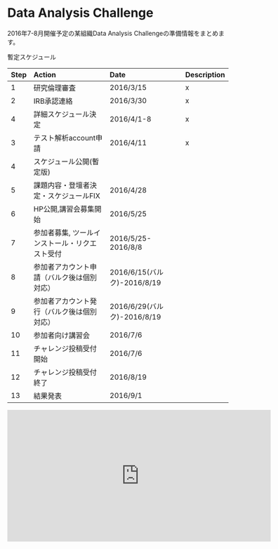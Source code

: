 # Data Analysis Challenge

2016年7-8月開催予定の某組織Data Analysis Challengeの準備情報をまとめます。

暫定スケジュール

|Step| Action       | Date      |  Description |
|:-----|:-----------|:------------|:-------------|
|1| 研究倫理審査| 2016/3/15  |      x    |
|2| IRB承認連絡 | 2016/3/30  |    x    |
|4| 詳細スケジュール決定 |  2016/4/1-8    |  x        |
|3| テスト解析account申請 | 2016/4/11 |    x      |
|4| スケジュール公開(暫定版)　| | |
|5| 課題内容・登壇者決定・スケジュールFIX  | 2016/4/28           |          |
|6| HP公開,講習会募集開始 |    2016/5/25    |        |
|7| 参加者募集, ツールインストール・リクエスト受付     |   2016/5/25-2016/8/8   |     |
|8| 参加者アカウント申請（バルク後は個別対応）     |   2016/6/15(バルク)-2016/8/19   |     |
|9| 参加者アカウント発行（バルク後は個別対応）     |   2016/6/29(バルク)-2016/8/19   |     |
|10 | 参加者向け講習会     |   2016/7/6   |     |
|11 | チャレンジ投稿受付開始     |   2016/7/6   |     |
|12 | チャレンジ投稿受付終了     |   2016/8/19   |     |
|13 | 結果発表     |   2016/9/1   |     |

<iframe src="https://calendar.google.com/calendar/embed?height=300&amp;wkst=2&amp;bgcolor=%23FFFFFF&amp;src=nig.ac.jp_knj9sgd3pg7ife7un233h265lg%40group.calendar.google.com&amp;color=%238C500B&amp;ctz=Asia%2FTokyo" style="border-width:0" width="600" height="300" frameborder="0" scrolling="no"></iframe>
